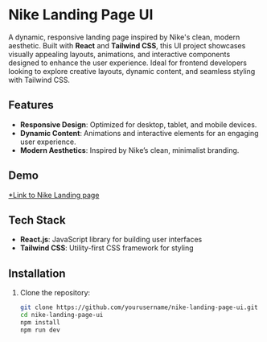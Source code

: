 # Nike Landing Page UI

A dynamic, responsive landing page inspired by Nike's clean, modern aesthetic. Built with **React** and **Tailwind CSS**, this UI project showcases visually appealing layouts, animations, and interactive components designed to enhance the user experience. Ideal for frontend developers looking to explore creative layouts, dynamic content, and seamless styling with Tailwind CSS.

## Features

- **Responsive Design**: Optimized for desktop, tablet, and mobile devices.
- **Dynamic Content**: Animations and interactive elements for an engaging user experience.
- **Modern Aesthetics**: Inspired by Nike’s clean, minimalist branding.

## Demo

[*Link to Nike Landing page](https://nike-landing-page-ecru-three.vercel.app/)

## Tech Stack

- **React.js**: JavaScript library for building user interfaces
- **Tailwind CSS**: Utility-first CSS framework for styling

## Installation

1. Clone the repository:
   ```bash
   git clone https://github.com/yourusername/nike-landing-page-ui.git
   cd nike-landing-page-ui
   npm install
   npm run dev
